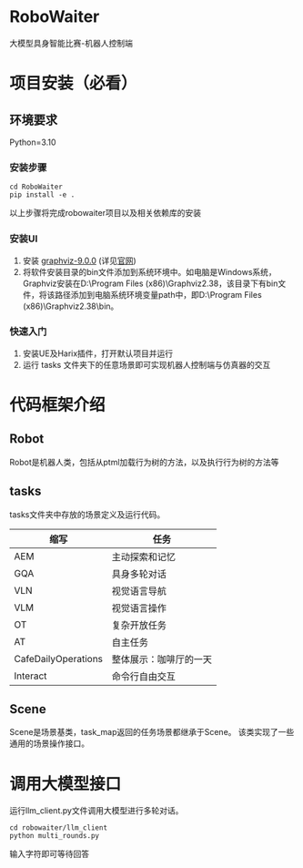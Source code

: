 # RoboWaiter
大模型具身智能比赛-机器人控制端

# 项目安装（必看）
## 环境要求
Python=3.10

### 安装步骤
```shell
cd RoboWaiter
pip install -e .
```
以上步骤将完成robowaiter项目以及相关依赖库的安装

### 安装UI
1. 安装 [graphviz-9.0.0](https://gitlab.com/api/v4/projects/4207231/packages/generic/graphviz-releases/9.0.0/windows_10_cmake_Release_graphviz-install-9.0.0-win64.exe) (详见[官网](https://www.graphviz.org/download/#windows))
2. 将软件安装目录的bin文件添加到系统环境中。如电脑是Windows系统，Graphviz安装在D:\Program Files (x86)\Graphviz2.38，该目录下有bin文件，将该路径添加到电脑系统环境变量path中，即D:\Program Files (x86)\Graphviz2.38\bin。

### 快速入门
1. 安装UE及Harix插件，打开默认项目并运行
2. 运行 tasks 文件夹下的任意场景即可实现机器人控制端与仿真器的交互


# 代码框架介绍


## Robot 
Robot是机器人类，包括从ptml加载行为树的方法，以及执行行为树的方法等


## tasks
tasks文件夹中存放的场景定义及运行代码。

| 缩写                  | 任务          |
|---------------------|-------------|
| AEM                 | 主动探索和记忆     |
| GQA                 | 具身多轮对话      |
| VLN                 | 视觉语言导航      |
| VLM                 | 视觉语言操作      |
| OT                  | 复杂开放任务      |
| AT                  | 自主任务        |
| CafeDailyOperations | 整体展示：咖啡厅的一天 |
| Interact            | 命令行自由交互     |


## Scene
Scene是场景基类，task_map返回的任务场景都继承于Scene。
该类实现了一些通用的场景操作接口。

# 调用大模型接口
运行llm_client.py文件调用大模型进行多轮对话。
```shell
cd robowaiter/llm_client
python multi_rounds.py
```
输入字符即可等待回答
